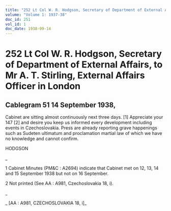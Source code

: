```yaml
---
title: "252 Lt Col W. R. Hodgson, Secretary of Department of External Affairs, to Mr A. T. Stirling, External Affairs Officer in London"
volume: "Volume 1: 1937-38"
doc_id: 251
vol_id: 1
doc_date: 1938-09-14
---
```


# 252 Lt Col W. R. Hodgson, Secretary of Department of External Affairs, to Mr A. T. Stirling, External Affairs Officer in London

## Cablegram 51 14 September 1938,

Cabinet are sitting almost continuously next three days. [1] Appreciate your 147 [2] and desire you keep us informed every development including events in Czechoslovakia. Press are already reporting grave happenings such as Sudeten ultimatum and proclamation martial law of which we have no knowledge and cannot confirm.

HODGSON

_

1 Cabinet Minutes (PM&amp;C : A2694) indicate that Cabinet met on 12, 13, 14 and 15 September 1938 but not on 16 September.

2 Not printed (See AA : A981, Czechoslovakia 18, i).

_

_ [AA : A981, CZECHOSLOVAKIA 18, i]_
